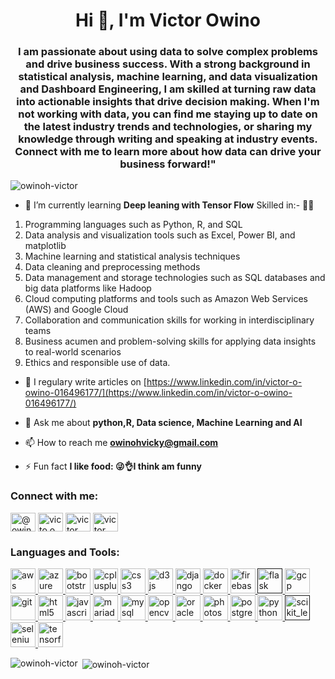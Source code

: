 <h1 align="center">Hi 👋, I'm Victor Owino</h1>
<h3 align="center">I am passionate about using data to solve complex problems and drive business success. With a strong background in statistical analysis, machine learning, and data visualization and Dashboard Engineering, I am skilled at turning raw data into actionable insights that drive decision making. When I'm not working with data, you can find me staying up to date on the latest industry trends and technologies, or sharing my knowledge through writing and speaking at industry events. Connect with me to learn more about how data can drive your business forward!"
 </h3>

<p align="left"> <img src="https://komarev.com/ghpvc/?username=owinoh-victor" alt="owinoh-victor" /> </p>

- 🌱 I’m currently learning **Deep leaning with Tensor Flow**
Skilled in:- 👨‍💻
1. Programming languages such as Python, R, and SQL
2. Data analysis and visualization tools such as Excel, Power BI, and matplotlib
3. Machine learning and statistical analysis techniques
4. Data cleaning and preprocessing methods
5. Data management and storage technologies such as SQL databases and big data platforms like Hadoop
6. Cloud computing platforms and tools such as Amazon Web Services (AWS) and Google Cloud
7. Collaboration and communication skills for working in interdisciplinary teams
8. Business acumen and problem-solving skills for applying data insights to real-world scenarios
9. Ethics and responsible use of data.
- 📝 I regulary write articles on [https://www.linkedin.com/in/victor-o-owino-016496177/](https://www.linkedin.com/in/victor-o-owino-016496177/)

- 💬 Ask me about **python,R, Data science, Machine Learning and AI**

- 📫 How to reach me **owinohvicky@gmail.com**

- ⚡ Fun fact **I like food: 😜👌I think am funny**

<p align="left">
<h3 align="left">Connect with me:</h3>
<a href="https://twitter.com/owinoh_victor" target="blank"><img align="center" src="https://cdn.jsdelivr.net/npm/simple-icons@3.0.1/icons/twitter.svg" alt="@owinoh_victor" height="30" width="40" /></a>
<a href="https://www.linkedin.com/in/victor-o-owino-016496177/" target="blank"><img align="center" src="https://cdn.jsdelivr.net/npm/simple-icons@3.0.1/icons/linkedin.svg" alt="victo o. owino" height="30" width="40" /></a>
<a href="https://www.kaggle.com/owinoh" target="blank"><img align="center" src="https://cdn.jsdelivr.net/npm/simple-icons@3.0.1/icons/kaggle.svg" alt="victor owinoh" height="30" width="40" /></a>
<a href="https://www.facebook.com/owinoh.victor/" target="blank"><img align="center" src="https://cdn.jsdelivr.net/npm/simple-icons@3.0.1/icons/facebook.svg" alt="victor owinoh" height="30" width="40" /></a>
</p>

<h3 align="left">Languages and Tools:</h3>
<p align="left"> <a href="https://aws.amazon.com" target="_blank"> <img src="https://devicons.github.io/devicon/devicon.git/icons/amazonwebservices/amazonwebservices-original-wordmark.svg" alt="aws" width="40" height="40"/> </a> <a href="https://azure.microsoft.com/en-in/" target="_blank"> <img src="https://www.vectorlogo.zone/logos/microsoft_azure/microsoft_azure-icon.svg" alt="azure" width="40" height="40"/> </a> <a href="https://getbootstrap.com" target="_blank"> <img src="https://devicons.github.io/devicon/devicon.git/icons/bootstrap/bootstrap-plain.svg" alt="bootstrap" width="40" height="40"/> </a> <a href="https://www.w3schools.com/cpp/" target="_blank"> <img src="https://devicons.github.io/devicon/devicon.git/icons/cplusplus/cplusplus-original.svg" alt="cplusplus" width="40" height="40"/> </a> <a href="https://www.w3schools.com/css/" target="_blank"> <img src="https://devicons.github.io/devicon/devicon.git/icons/css3/css3-original-wordmark.svg" alt="css3" width="40" height="40"/> </a> <a href="https://d3js.org/" target="_blank"> <img src="https://devicons.github.io/devicon/devicon.git/icons/d3js/d3js-original.svg" alt="d3js" width="40" height="40"/> </a> <a href="https://www.djangoproject.com/" target="_blank"> <img src="https://devicons.github.io/devicon/devicon.git/icons/django/django-original.svg" alt="django" width="40" height="40"/> </a> <a href="https://www.docker.com/" target="_blank"> <img src="https://devicons.github.io/devicon/devicon.git/icons/docker/docker-original-wordmark.svg" alt="docker" width="40" height="40"/> </a> <a href="https://firebase.google.com/" target="_blank"> <img src="https://www.vectorlogo.zone/logos/firebase/firebase-icon.svg" alt="firebase" width="40" height="40"/> </a> <a href="" target="_blank"> <img src="https://www.vectorlogo.zone/logos/pocoo_flask/pocoo_flask-icon.svg" alt="flask" width="40" height="40"/> </a> <a href="https://cloud.google.com" target="_blank"> <img src="https://www.vectorlogo.zone/logos/google_cloud/google_cloud-icon.svg" alt="gcp" width="40" height="40"/> </a> <a href="https://git-scm.com/" target="_blank"> <img src="https://www.vectorlogo.zone/logos/git-scm/git-scm-icon.svg" alt="git" width="40" height="40"/> </a> <a href="https://www.w3.org/html/" target="_blank"> <img src="https://devicons.github.io/devicon/devicon.git/icons/html5/html5-original-wordmark.svg" alt="html5" width="40" height="40"/> </a> <a href="https://developer.mozilla.org/en-US/docs/Web/JavaScript" target="_blank"> <img src="https://devicons.github.io/devicon/devicon.git/icons/javascript/javascript-original.svg" alt="javascript" width="40" height="40"/> </a> <a href="https://mariadb.org/" target="_blank"> <img src="https://www.vectorlogo.zone/logos/mariadb/mariadb-icon.svg" alt="mariadb" width="40" height="40"/> </a> <a href="https://www.mysql.com/" target="_blank"> <img src="https://devicons.github.io/devicon/devicon.git/icons/mysql/mysql-original-wordmark.svg" alt="mysql" width="40" height="40"/> </a> <a href="https://opencv.org/" target="_blank"> <img src="https://www.vectorlogo.zone/logos/opencv/opencv-icon.svg" alt="opencv" width="40" height="40"/> </a> <a href="https://www.oracle.com/" target="_blank"> <img src="https://devicons.github.io/devicon/devicon.git/icons/oracle/oracle-original.svg" alt="oracle" width="40" height="40"/> </a> <a href="https://www.photoshop.com/en" target="_blank"> <img src="https://devicons.github.io/devicon/devicon.git/icons/photoshop/photoshop-plain.svg" alt="photoshop" width="40" height="40"/> </a> <a href="https://www.postgresql.org" target="_blank"> <img src="https://devicons.github.io/devicon/devicon.git/icons/postgresql/postgresql-original-wordmark.svg" alt="postgresql" width="40" height="40"/> </a> <a href="https://www.python.org" target="_blank"> <img src="https://devicons.github.io/devicon/devicon.git/icons/python/python-original.svg" alt="python" width="40" height="40"/> </a> <a href="" target="_blank"> <img src="https://upload.wikimedia.org/wikipedia/commons/0/05/Scikit_learn_logo_small.svg" alt="scikit_learn" width="40" height="40"/> </a> <a href="https://www.selenium.dev" target="_blank"> <img src="https://raw.githubusercontent.com/detain/svg-logos/780f25886640cef088af994181646db2f6b1a3f8/svg/selenium-logo.svg" alt="selenium" width="40" height="40"/> </a> <a href="https://www.tensorflow.org" target="_blank"> <img src="https://www.vectorlogo.zone/logos/tensorflow/tensorflow-icon.svg" alt="tensorflow" width="40" height="40"/> </a> </p>

<p><img align="left" src="https://github-readme-stats.vercel.app/api/top-langs/?username=owinoh-victor&layout=compact" alt="owinoh-victor" /></p>

<p>&nbsp;<img align="center" src="https://github-readme-stats.vercel.app/api?username=owinoh-victor&show_icons=true" alt="owinoh-victor" /></p>
